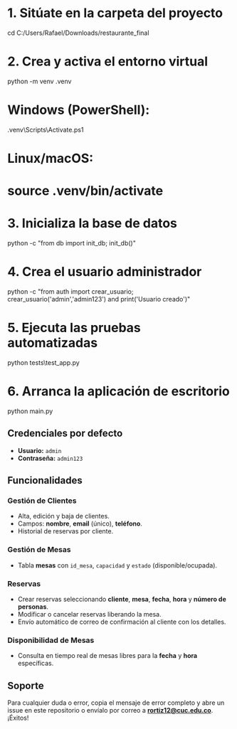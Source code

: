 # 1. Sitúate en la carpeta del proyecto
cd C:/Users/Rafael/Downloads/restaurante_final

# 2. Crea y activa el entorno virtual
python -m venv .venv
# Windows (PowerShell):
.venv\Scripts\Activate.ps1
# Linux/macOS:
# source .venv/bin/activate

# 3. Inicializa la base de datos
python -c "from db import init_db; init_db()"

# 4. Crea el usuario administrador
python -c "from auth import crear_usuario; crear_usuario('admin','admin123') and print('Usuario creado')"

# 5. Ejecuta las pruebas automatizadas
python tests\test_app.py

# 6. Arranca la aplicación de escritorio
python main.py

## Credenciales por defecto

- **Usuario:** `admin`  
- **Contraseña:** `admin123`  

## Funcionalidades

### Gestión de Clientes
- Alta, edición y baja de clientes.  
- Campos: **nombre**, **email** (único), **teléfono**.  
- Historial de reservas por cliente.

### Gestión de Mesas
- Tabla **mesas** con `id_mesa`, `capacidad` y `estado` (disponible/ocupada).

### Reservas
- Crear reservas seleccionando **cliente**, **mesa**, **fecha**, **hora** y **número de personas**.  
- Modificar o cancelar reservas liberando la mesa.  
- Envío automático de correo de confirmación al cliente con los detalles.

### Disponibilidad de Mesas
- Consulta en tiempo real de mesas libres para la **fecha** y **hora** específicas.  

## Soporte

Para cualquier duda o error, copia el mensaje de error completo y abre un issue en este repositorio o envíalo por correo a **rortiz12@cuc.edu.co**. ¡Éxitos!



